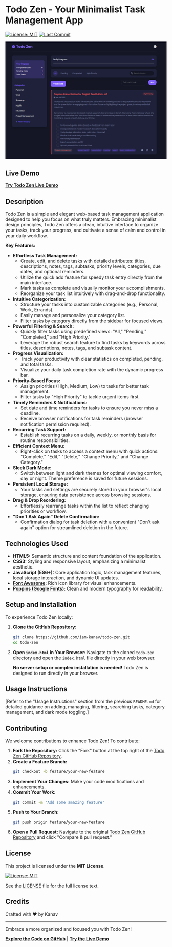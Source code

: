 # Todo Zen - Your Minimalist Task Management App

[![License: MIT](https://img.shields.io/badge/License-MIT-yellow.svg)](https://opensource.org/licenses/MIT)
[![Last Commit](https://img.shields.io/github/last-commit/iam-kanav/todo-zen)](https://github.com/iam-kanav/todo-zen/commits/main)

[![Todo Zen Screenshot](./screenshot.png)](https://iam-kanav.github.io/todo-zen/) <!-- Clickable screenshot linking to live demo -->

## Live Demo

[**Try Todo Zen Live Demo**](https://iam-kanav.github.io/todo-zen/)

## Description

Todo Zen is a simple and elegant web-based task management application designed to help you focus on what truly matters. Embracing minimalist design principles, Todo Zen offers a clean, intuitive interface to organize your tasks, track your progress, and cultivate a sense of calm and control in your daily workflow.

**Key Features:**

*   **Effortless Task Management:**
    *   Create, edit, and delete tasks with detailed attributes: titles, descriptions, notes, tags, subtasks, priority levels, categories, due dates, and optional reminders.
    *   Utilize the quick add feature for speedy task entry directly from the main interface.
    *   Mark tasks as complete and visually monitor your accomplishments.
    *   Reorganize your task list intuitively with drag-and-drop functionality.
*   **Intuitive Categorization:**
    *   Structure your tasks into customizable categories (e.g., Personal, Work, Errands).
    *   Easily manage and personalize your category list.
    *   Filter tasks by category directly from the sidebar for focused views.
*   **Powerful Filtering & Search:**
    *   Quickly filter tasks using predefined views: "All," "Pending," "Completed," and "High Priority."
    *   Leverage the robust search feature to find tasks by keywords across titles, descriptions, notes, tags, and subtask content.
*   **Progress Visualization:**
    *   Track your productivity with clear statistics on completed, pending, and total tasks.
    *   Visualize your daily task completion rate with the dynamic progress bar.
*   **Priority-Based Focus:**
    *   Assign priorities (High, Medium, Low) to tasks for better task management.
    *   Filter tasks by "High Priority" to tackle urgent items first.
*   **Timely Reminders & Notifications:**
    *   Set date and time reminders for tasks to ensure you never miss a deadline.
    *   Receive browser notifications for task reminders (browser notification permission required).
*   **Recurring Task Support:**
    *   Establish recurring tasks on a daily, weekly, or monthly basis for routine responsibilities.
*   **Efficient Context Menu:**
    *   Right-click on tasks to access a context menu with quick actions: "Complete," "Edit," "Delete," "Change Priority," and "Change Category."
*   **Sleek Dark Mode:**
    *   Switch between light and dark themes for optimal viewing comfort, day or night. Theme preference is saved for future sessions.
*   **Persistent Local Storage:**
    *   Your tasks and settings are securely stored in your browser's local storage, ensuring data persistence across browsing sessions.
*   **Drag & Drop Reordering:**
    *   Effortlessly rearrange tasks within the list to reflect changing priorities or workflow.
*   **"Don't Ask Again" Delete Confirmation:**
    *   Confirmation dialog for task deletion with a convenient "Don't ask again" option for streamlined deletion in the future.

## Technologies Used

*   **HTML5:** Semantic structure and content foundation of the application.
*   **CSS3:**  Styling and responsive layout, emphasizing a minimalist aesthetic.
*   **JavaScript (ES6+):**  Core application logic, task management features, local storage interaction, and dynamic UI updates.
*   **[Font Awesome](https://fontawesome.com/):**  Rich icon library for visual enhancements.
*   **[Poppins (Google Fonts)](https://fonts.google.com/specimen/Poppins):**  Clean and modern typography for readability.

## Setup and Installation

To experience Todo Zen locally:

1.  **Clone the GitHub Repository:**
    ```bash
    git clone https://github.com/iam-kanav/todo-zen.git
    cd todo-zen
    ```

2.  **Open `index.html` in Your Browser:**
    Navigate to the cloned `todo-zen` directory and open the `index.html` file directly in your web browser.

    **No server setup or complex installation is needed!** Todo Zen is designed to run directly in your browser.

## Usage Instructions

[Refer to the "Usage Instructions" section from the previous `README.md` for detailed guidance on adding, managing, filtering, searching tasks, category management, and dark mode toggling.]

## Contributing

We welcome contributions to enhance Todo Zen! To contribute:

1.  **Fork the Repository:** Click the "Fork" button at the top right of the [Todo Zen GitHub Repository](https://github.com/iam-kanav/todo-zen).
2.  **Create a Feature Branch:**
    ```bash
    git checkout -b feature/your-new-feature
    ```
3.  **Implement Your Changes:**  Make your code modifications and enhancements.
4.  **Commit Your Work:**
    ```bash
    git commit -m 'Add some amazing feature'
    ```
5.  **Push to Your Branch:**
    ```bash
    git push origin feature/your-new-feature
    ```
6.  **Open a Pull Request:** Navigate to the original [Todo Zen GitHub Repository](https://github.com/iam-kanav/todo-zen) and click "Compare & pull request."

## License

This project is licensed under the **MIT License**.

[![License: MIT](https://img.shields.io/badge/License-MIT-yellow.svg)](https://opensource.org/licenses/MIT)

See the [LICENSE](LICENSE) file for the full license text.

## Credits

Crafted with ❤️ by Kanav

---

Embrace a more organized and focused you with Todo Zen!

[**Explore the Code on GitHub**](https://github.com/iam-kanav/todo-zen) | [**Try the Live Demo**](https://iam-kanav.github.io/todo-zen/)
